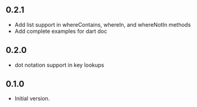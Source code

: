 ## 0.2.1
- Add list support in whereContains, whereIn, and whereNotIn methods
- Add complete examples for dart doc

## 0.2.0
- dot notation support in key lookups

## 0.1.0

- Initial version.
